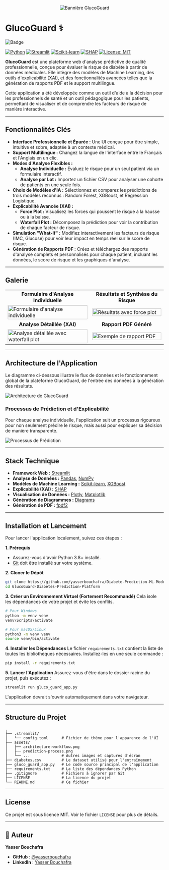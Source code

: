 <p align="center">
  <img src="assets/banner.png" alt="Bannière GlucoGuard">
</p>

# GlucoGuard ⚕️
![Badge](https://img.shields.io/badge/Made%20with-%E2%9D%A4%EF%B8%8F%20by%20Yasser%20Bouchafra-blue?style=flat-square)

[![Python](https://img.shields.io/badge/Python-3.9+-blue.svg)](https://www.python.org/)
[![Streamlit](https://img.shields.io/badge/Streamlit-1.35-ff69b4.svg)](https://streamlit.io)
[![Scikit-learn](https://img.shields.io/badge/Scikit--learn-1.4-F8991D.svg)](https://scikit-learn.org/)
[![SHAP](https://img.shields.io/badge/SHAP-0.45-9cf.svg)](https://shap.readthedocs.io/en/latest/)
[![License: MIT](https://img.shields.io/badge/License-MIT-yellow.svg)](https://opensource.org/licenses/MIT)

**GlucoGuard** est une plateforme web d'analyse prédictive de qualité professionnelle, conçue pour évaluer le risque de diabète à partir de données médicales. Elle intègre des modèles de Machine Learning, des outils d'explicabilité (XAI), et des fonctionnalités avancées telles que la génération de rapports PDF et le support multilingue.

Cette application a été développée comme un outil d'aide à la décision pour les professionnels de santé et un outil pédagogique pour les patients, permettant de visualiser et de comprendre les facteurs de risque de manière interactive.

---

## Fonctionnalités Clés

-   **Interface Professionnelle et Épurée :** Une UI conçue pour être simple, intuitive et sobre, adaptée à un contexte médical.
-   **Support Multilingue :** Changez la langue de l'interface entre le Français et l'Anglais en un clic.
-   **Modes d'Analyse Flexibles :**
    -   **Analyse Individuelle :** Évaluez le risque pour un seul patient via un formulaire interactif.
    -   **Analyse par Lot :** Importez un fichier CSV pour analyser une cohorte de patients en une seule fois.
-   **Choix de Modèles d'IA :** Sélectionnez et comparez les prédictions de trois modèles reconnus : Random Forest, XGBoost, et Régression Logistique.
-   **Explicabilité Avancée (XAI) :**
    -   **Force Plot :** Visualisez les forces qui poussent le risque à la hausse ou à la baisse.
    -   **Waterfall Plot :** Décomposez la prédiction pour voir la contribution de chaque facteur de risque.
-   **Simulation "What-If" :** Modifiez interactivement les facteurs de risque (IMC, Glucose) pour voir leur impact en temps réel sur le score de risque.
-   **Génération de Rapports PDF :** Créez et téléchargez des rapports d'analyse complets et personnalisés pour chaque patient, incluant les données, le score de risque et les graphiques d'analyse.

---

## Galerie

<table>
  <tr>
    <td align="center"><b>Formulaire d'Analyse Individuelle</b></td>
    <td align="center"><b>Résultats et Synthèse du Risque</b></td>
  </tr>
  <tr>
    <td><img src="assets/screenshot-01-individual-input.png" alt="Formulaire d'analyse individuelle" width="100%"></td>
    <td><img src="assets/screenshot-02-individual-results.png" alt="Résultats avec force plot" width="100%"></td>
  </tr>
  <tr>
    <td align="center"><b>Analyse Détaillée (XAI)</b></td>
    <td align="center"><b>Rapport PDF Généré</b></td>
  </tr>
  <tr>
    <td><img src="assets/screenshot-03-xai-waterfall.png" alt="Analyse détaillée avec waterfall plot" width="100%"></td>
    <td><img src="assets/screenshot-06-pdf-report.png" alt="Exemple de rapport PDF" width="100%"></td>
  </tr>
</table>

---

## Architecture de l'Application

Le diagramme ci-dessous illustre le flux de données et le fonctionnement global de la plateforme GlucoGuard, de l'entrée des données à la génération des résultats.

![Architecture de GlucoGuard](assets/architecture-workflow.png)

### Processus de Prédiction et d'Explicabilité

Pour chaque analyse individuelle, l'application suit un processus rigoureux pour non seulement prédire le risque, mais aussi pour expliquer sa décision de manière transparente.

![Processus de Prédiction](assets/prediction-process.png)

---

## Stack Technique

-   **Framework Web :** [Streamlit](https://streamlit.io/)
-   **Analyse de Données :** [Pandas](https://pandas.pydata.org/), [NumPy](https://numpy.org/)
-   **Modèles de Machine Learning :** [Scikit-learn](https://scikit-learn.org/), [XGBoost](https://xgboost.ai/)
-   **Explicabilité (XAI) :** [SHAP](https://shap.readthedocs.io/en/latest/)
-   **Visualisation de Données :** [Plotly](https://plotly.com/), [Matplotlib](https://matplotlib.org/)
-   **Génération de Diagrammes :** [Diagrams](https://diagrams.mingrammer.com/)
-   **Génération de PDF :** [fpdf2](https://pyfpdf.github.io/fpdf2/)

---

## Installation et Lancement

Pour lancer l'application localement, suivez ces étapes :

**1. Prérequis**
- Assurez-vous d'avoir Python 3.8+ installé.
- [Git](https://git-scm.com/downloads) doit être installé sur votre système.

**2. Cloner le Dépôt**
```bash
git clone https://github.com/yasserbouchafra/Diabete-Prediction-ML-Model.git
cd GlucoGuard-Diabetes-Prediction-Platform
```

**3. Créer un Environnement Virtuel (Fortement Recommandé)**
Cela isole les dépendances de votre projet et évite les conflits.
```bash
# Pour Windows
python -m venv venv
venv\Scripts\activate

# Pour macOS/Linux
python3 -m venv venv
source venv/bin/activate
```

**4. Installer les Dépendances**
Le fichier `requirements.txt` contient la liste de toutes les bibliothèques nécessaires. Installez-les en une seule commande :
```bash
pip install -r requirements.txt
```

**5. Lancer l'Application**
Assurez-vous d'être dans le dossier racine du projet, puis exécutez :
```bash
streamlit run gluco_guard_app.py
```
L'application devrait s'ouvrir automatiquement dans votre navigateur.

---

## Structure du Projet

```
.
├── .streamlit/
│   └── config.toml      # Fichier de thème pour l'apparence de l'UI
├── assets/
│   ├── architecture-workflow.png
│   ├── prediction-process.png
│   └── ...              # Autres images et captures d'écran
├── diabetes.csv         # Le dataset utilisé pour l'entraînement
├── gluco_guard_app.py   # Le code source principal de l'application
├── requirements.txt     # La liste des dépendances Python
├── .gitignore           # Fichiers à ignorer par Git
├── LICENSE              # La licence du projet
└── README.md            # Ce fichier
```

---

## License

Ce projet est sous licence MIT. Voir le fichier `LICENSE` pour plus de détails.

---

## 👤 Auteur

**Yasser Bouchafra**

*   **GitHub** : [@yasserbouchafra](https://github.com/yasserbouchafra)
*   **LinkedIn** : [Yasser Bouchafra](https://www.linkedin.com/in/yasser-bouchafra-b1b17b313/)
